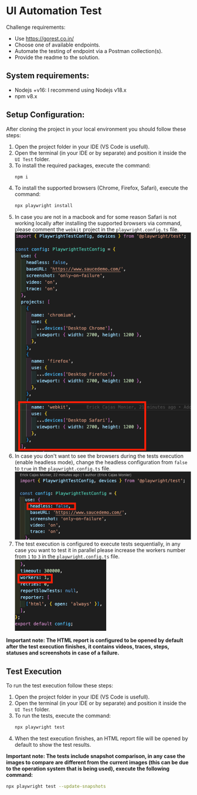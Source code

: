 # UI Automation Test

Challenge requirements:

- Use https://gorest.co.in/
- Choose one of available endpoints.
- Automate the testing of endpoint via a Postman collection(s).
- Provide the readme to the solution.

## System requirements:

- Nodejs +v16: I recommend using Nodejs v18.x
- npm v8.x

## Setup Configuration:

After cloning the project in your local environment you should follow these steps:

1. Open the project folder in your IDE (VS Code is usefull).
2. Open the terminal (in your IDE or by separate) and position it inside the `UI Test` folder.
3. To install the required packages, execute the command:
    ```bash
    npm i
    ```
4. To install the supported browsers (Chrome, Firefox, Safari), execute the command:
    ```bash
    npx playwright install
    ```
5. In case you are not in a macbook and for some reason Safari is not working locally after installing the supported browsers via command, please comment the `webkit` project in the `playwright.config.ts` file.
   ![Webkit Project](../Images/webkit_project_playwright_config.png)
6. In case you don't want to see the browsers during the tests execution (enable headless mode), change the headless configuration from `false` to `true` in the `playwright.config.ts` file.
   ![Headless Config](../Images/headless_config_playwright_config.png)
7. The test execution is configured to execute tests sequentially, in any case you want to test it in parallel please increase the workers number from `1` to `3` in the `playwright.config.ts` file.
   ![Workers Config](../Images/workers_config_playwright_config.png)

**Important note: The HTML report is configured to be opened by default after the test execution finishes, it contains videos, traces, steps, statuses and screenshots in case of a failure.**

## Test Execution

To run the test execution follow these steps:

1. Open the project folder in your IDE (VS Code is usefull).
2. Open the terminal (in your IDE or by separate) and position it inside the `UI Test` folder.
3. To run the tests, execute the command:
    ```bash
    npx playwright test
    ```
4. When the test execution finishes, an HTML report file will be opened by default to show the test results.

**Important note: The tests include snapshot comparison, in any case the images to compare are different from the current images (this can be due to the operation system that is being used), execute the following command:**
```bash
npx playwright test --update-snapshots
```
